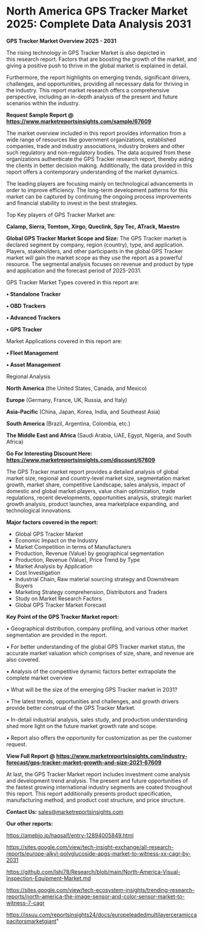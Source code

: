# North America GPS Tracker Market 2025: Complete Data Analysis 2031

<Strong> GPS Tracker Market Overview 2025 - 2031</strong>

The rising technology in GPS Tracker Market is also depicted in this research report. Factors that are boosting the growth of the market, and giving a positive push to thrive in the global market is explained in detail.

Furthermore, the report highlights on emerging trends, significant drivers, challenges, and opportunities, providing all necessary data for thriving in the industry. This report market research offers a comprehensive perspective, including an in-depth analysis of the present and future scenarios within the industry.

<strong>Request Sample Report @ <a href=https://www.marketreportsinsights.com/sample/67609>https://www.marketreportsinsights.com/sample/67609</a></strong>

The market overview included in this report provides information from a wide range of resources like government organizations, established companies, trade and industry associations, industry brokers and other such regulatory and non-regulatory bodies. The data acquired from these organizations authenticate the GPS Tracker research report, thereby aiding the clients in better decision making. Additionally, the data provided in this report offers a contemporary understanding of the market dynamics.

The leading players are focusing mainly on technological advancements in order to improve efficiency. The long-term development patterns for this market can be captured by continuing the ongoing process improvements and financial stability to invest in the best strategies.

Top Key players of GPS Tracker Market are:

<strong>Calamp, Sierra, Tomtom, Xirgo, Queclink, Spy Tec, ATrack, Maestro</strong>

<strong><b>Global GPS Tracker Market Scope and Size:</b></strong>
The GPS Tracker market is declared segment by company, region (country), type, and application. Players, stakeholders, and other participants in the global GPS Tracker market will gain the market scope as they use the report as a powerful resource. The segmental analysis focuses on revenue and product by type and application and the forecast period of 2025-2031.

GPS Tracker Market Types covered in this report are:

<strong>• Standalone Tracker

• OBD Trackers

• Advanced Trackers

• GPS Tracker</strong>

Market Applications covered in this report are:

<strong>• Fleet Management

• Asset Management</strong> 

Regional Analysis

<strong>North America</strong> (the United States, Canada, and Mexico)

<strong>Europe</strong> (Germany, France, UK, Russia, and Italy)

<strong>Asia-Pacific</strong> (China, Japan, Korea, India, and Southeast Asia)

<strong>South America</strong> (Brazil, Argentina, Colombia, etc.)

<strong>The Middle East and Africa</strong> (Saudi Arabia, UAE, Egypt, Nigeria, and South Africa)

<strong>Go For Interesting Discount Here: <a href=https://www.marketreportsinsights.com/discount/67609>https://www.marketreportsinsights.com/discount/67609</a></strong>

The GPS Tracker market report provides a detailed analysis of global market size, regional and country-level market size, segmentation market growth, market share, competitive Landscape, sales analysis, impact of domestic and global market players, value chain optimization, trade regulations, recent developments, opportunities analysis, strategic market growth analysis, product launches, area marketplace expanding, and technological innovations.

<strong><b>Major factors covered in the report:</b></strong>
<ul>
  <li>Global GPS Tracker Market </li>
  <li>Economic Impact on the Industry</li>
  <li>Market Competition in terms of Manufacturers</li>
  <li>Production, Revenue (Value) by geographical segmentation</li>
  <li>Production, Revenue (Value), Price Trend by Type</li>
  <li>Market Analysis by Application</li>
  <li>Cost Investigation</li>
  <li>Industrial Chain, Raw material sourcing strategy and Downstream Buyers</li>
  <li>Marketing Strategy comprehension, Distributors and Traders</li>
  <li>Study on Market Research Factors</li>
  <li>Global GPS Tracker Market Forecast</li>
</ul>

<strong><b>Key Point of the GPS Tracker Market report:</b></strong>

• Geographical distribution, company profiling, and various other market segmentation are provided in the report.

• For better understanding of the global GPS Tracker market status, the accurate market valuation which comprises of size, share, and revenue are also covered.

• Analysis of the competitive dynamic factors better extrapolate the complete market overview

• What will be the size of the emerging GPS Tracker market in 2031?

• The latest trends, opportunities and challenges, and growth drivers provide better construal of the GPS Tracker Market.

• In-detail industrial analysis, sales study, and production understanding shed more light on the future market growth rate and scope.

• Report also offers the opportunity for customization as per the customer request.

<strong><b>View Full Report @ <a href=https://www.marketreportsinsights.com/industry-forecast/gps-tracker-market-growth-and-size-2021-67609>https://www.marketreportsinsights.com/industry-forecast/gps-tracker-market-growth-and-size-2021-67609</a></b></strong>


At last, the GPS Tracker Market report includes investment come analysis and development trend analysis. The present and future opportunities of the fastest growing international industry segments are coated throughout this report. This report additionally presents product specification, manufacturing method, and product cost structure, and price structure.

<strong>Contact Us:</strong>
sales@marketreportsinsights.com

<strong>Our other reports:</strong>

<a href=https://ameblo.jp/haqsaif/entry-12894005849.html>https://ameblo.jp/haqsaif/entry-12894005849.html</a>

<a href=https://sites.google.com/view/tech-insight-exchange/all-research-reports/europe-alkyl-polyglucoside-apgs-market-to-witness-xx-cagr-by-2031>https://sites.google.com/view/tech-insight-exchange/all-research-reports/europe-alkyl-polyglucoside-apgs-market-to-witness-xx-cagr-by-2031</a>

<a href=https://github.com/Ishi78/Research/blob/main/North-America-Visual-Inspection-Equipment-Market.md>https://github.com/Ishi78/Research/blob/main/North-America-Visual-Inspection-Equipment-Market.md</a>

<a href=https://sites.google.com/view/tech-ecosystem-insights/trending-research-reports/north-america-the-image-sensor-and-color-sensor-market-to-witness-7-cagr>https://sites.google.com/view/tech-ecosystem-insights/trending-research-reports/north-america-the-image-sensor-and-color-sensor-market-to-witness-7-cagr</a>

<a href=https://issuu.com/reportsinsights24/docs/europeleadedmultilayerceramiccapacitorsmarketgiant>https://issuu.com/reportsinsights24/docs/europeleadedmultilayerceramiccapacitorsmarketgiant</a>"
